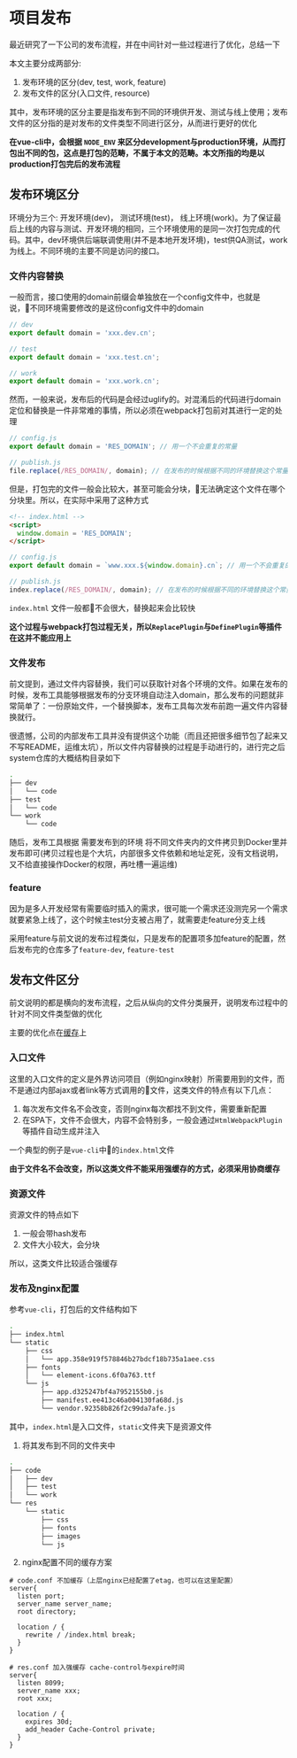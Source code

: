 # 项目发布
最近研究了一下公司的发布流程，并在中间针对一些过程进行了优化，总结一下

本文主要分成两部分:

1. 发布环境的区分(dev, test, work, feature)
1. 发布文件的区分(入口文件, resource)

其中，发布环境的区分主要是指发布到不同的环境供开发、测试与线上使用；发布文件的区分指的是对发布的文件类型不同进行区分，从而进行更好的优化

**在vue-cli中，会根据 `NODE_ENV` 来区分development与production环境，从而打包出不同的包，这点是打包的范畴，不属于本文的范畴。本文所指的均是以production打包完后的发布流程**

## 发布环境区分
环境分为三个: 开发环境(dev)， 测试环境(test)， 线上环境(work)。为了保证最后上线的内容与测试、开发环境的相同，三个环境使用的是同一次打包完成的代码。其中，dev环境供后端联调使用(并不是本地开发环境)，test供QA测试，work为线上。不同环境的主要不同是访问的接口。

### 文件内容替换
一般而言，接口使用的domain前缀会单独放在一个config文件中，也就是说，不同环境需要修改的是这份config文件中的domain
```js
// dev
export default domain = 'xxx.dev.cn';

// test
export default domain = 'xxx.test.cn';

// work
export default domain = 'xxx.work.cn';
```

然而，一般来说，发布后的代码是会经过uglify的。对混淆后的代码进行domain定位和替换是一件非常难的事情，所以必须在webpack打包前对其进行一定的处理
```js
// config.js
export default domain = 'RES_DOMAIN'; // 用一个不会重复的常量

// publish.js
file.replace(/RES_DOMAIN/, domain); // 在发布的时候根据不同的环境替换这个常量
```

但是，打包完的文件一般会比较大，甚至可能会分块，无法确定这个文件在哪个分块里。所以，在实际中采用了这种方式
```html
<!-- index.html -->
<script>
  window.domain = 'RES_DOMAIN';
</script>
```
```js
// config.js
export default domain = `www.xxx.${window.domain}.cn`; // 用一个不会重复的常量

// publish.js
index.replace(/RES_DOMAIN/, domain); // 在发布的时候根据不同的环境替换这个常量
```
`index.html` 文件一般都不会很大，替换起来会比较快

**这个过程与webpack打包过程无关，所以`ReplacePlugin`与`DefinePlugin`等插件在这并不能应用上**

### 文件发布
前文提到，通过文件内容替换，我们可以获取针对各个环境的文件。如果在发布的时候，发布工具能够根据发布的分支环境自动注入domain，那么发布的问题就非常简单了：一份原始文件，一个替换脚本，发布工具每次发布前跑一遍文件内容替换就行。

很遗憾，公司的内部发布工具并没有提供这个功能（而且还把很多细节包了起来又不写README，运维太坑），所以文件内容替换的过程是手动进行的，进行完之后system仓库的大概结构目录如下
```bash
.
├── dev
│   └── code
├── test
│   └── code
└── work
    └── code
```
随后，发布工具根据 需要发布到的环境 将不同文件夹内的文件拷贝到Docker里并发布即可(拷贝过程也是个大坑，内部很多文件依赖和地址定死，没有文档说明，又不给直接操作Docker的权限，再吐槽一遍运维)

### feature
因为是多人开发经常有需要临时插入的需求，很可能一个需求还没测完另一个需求就要紧急上线了，这个时候主test分支被占用了，就需要走feature分支上线

采用feature与前文说的发布过程类似，只是发布的配置项多加feature的配置，然后发布完的仓库多了`feature-dev`, `feature-test`

## 发布文件区分
前文说明的都是横向的发布流程，之后从纵向的文件分类展开，说明发布过程中的针对不同文件类型做的优化

主要的优化点在[缓存](https://github.com/hudk114/front-end/blob/master/broswer/%E6%B5%8F%E8%A7%88%E5%99%A8%E4%BC%98%E5%8C%96/http%E7%BC%93%E5%AD%98.md)上

### 入口文件
这里的入口文件的定义是外界访问项目（例如nginx映射）所需要用到的文件，而不是通过内部ajax或者link等方式调用的文件，这类文件的特点有以下几点：

1. 每次发布文件名不会改变，否则nginx每次都找不到文件，需要重新配置
1. 在SPA下，文件不会很大，内容不会特别多，一般会通过`HtmlWebpackPlugin`等插件自动生成并注入

一个典型的例子是`vue-cli`中的`index.html`文件

**由于文件名不会改变，所以这类文件不能采用强缓存的方式，必须采用协商缓存**

### 资源文件
资源文件的特点如下

1. 一般会带hash发布
1. 文件大小较大，会分块

所以，这类文件比较适合强缓存

### 发布及nginx配置
参考`vue-cli`，打包后的文件结构如下
```bash
.
├── index.html
└── static
    ├── css
    │   └── app.358e919f578846b27bdcf18b735a1aee.css
    ├── fonts
    │   └── element-icons.6f0a763.ttf
    └── js
        ├── app.d325247bf4a7952155b0.js
        ├── manifest.ee413c46a004130fa68d.js
        └── vendor.92358b826f2c99da7afe.js
```
其中，`index.html`是入口文件，`static`文件夹下是资源文件

1. 将其发布到不同的文件夹中
```bash
.
├── code
│   ├── dev
│   ├── test
│   └── work
└── res
    └── static
        ├── css
        ├── fonts
        ├── images
        └── js
```

2. nginx配置不同的缓存方案
```nginx
# code.conf 不加缓存（上层nginx已经配置了etag，也可以在这里配置）
server{
  listen port;
  server_name server_name;
  root directory;

  location / {
    rewrite / /index.html break;
  }
}

# res.conf 加入强缓存 cache-control与expire时间
server{
  listen 8099;
  server_name xxx;
  root xxx;

  location / {
    expires 30d;
    add_header Cache-Control private;
  }
}
```